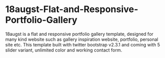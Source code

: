 # 18augst-Flat-and-Responsive-Portfolio-Gallery
18augst is a flat and responsive portfolio gallery template, designed for many kind website such as gallery inspiration website, portfolio, personal site etc. This template built with twitter bootstrap v2.3.1 and coming with 5 slider variant, unlimited color and working contact form.
